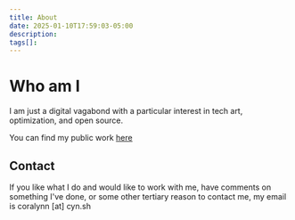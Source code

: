 ```yaml
---
title: About
date: 2025-01-10T17:59:03-05:00
description:
tags[]:
---
```


Who am I
========

I am just a digital vagabond with a particular interest in tech art, optimization, and open source.

You can find my public work [here](https://github.com/coralynn-sh)

Contact
-------

If you like what I do and would like to work with me, have comments on something I've done, or some other tertiary reason to contact me, my email is coralynn \[at\] cyn.sh
